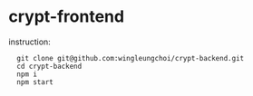 # crypt-frontend
instruction:
```
  git clone git@github.com:wingleungchoi/crypt-backend.git
  cd crypt-backend
  npm i
  npm start
```
